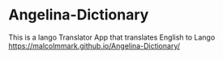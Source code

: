 # Angelina-Dictionary
This is a lango Translator App that translates English to Lango
https://malcolmmark.github.io/Angelina-Dictionary/
